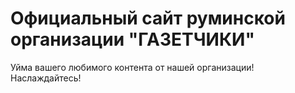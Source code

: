 # Официальный сайт руминской организации "ГАЗЕТЧИКИ"
Уйма вашего любимого контента от нашей организации! Наслаждайтесь!

